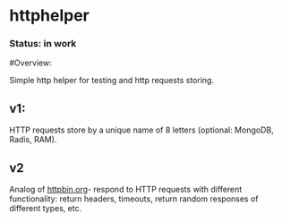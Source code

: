 # httphelper

### **Status: in work**

#Overview:

Simple http helper for testing and http requests storing.

## v1:

HTTP requests store by a unique name of 8 letters (optional: 
MongoDB, Radis, RAM).

## v2 

Analog of [httpbin.org]()- respond to HTTP requests with 
different functionality: return headers, 
timeouts, return random responses of different types, etc.